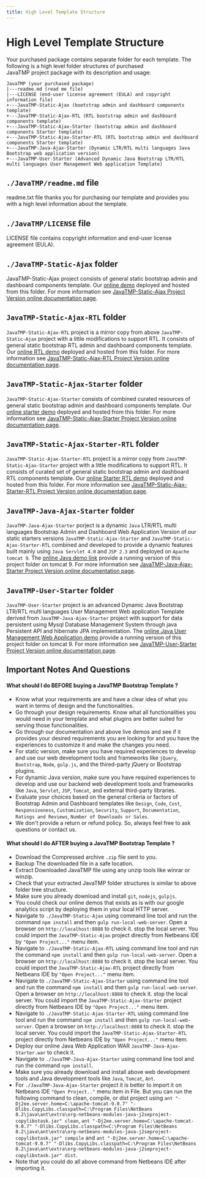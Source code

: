 ```yaml
---
title: High Level Template Structure
---
```

# High Level Template Structure

Your purchased package contains separate folder for each template. The following is a high level folder structures of purchased JavaTMP project package with its description and usage:

```
JavaTMP (your purchased package)
|---readme.md (read me file)
|---LICENSE (end-user license agreement (EULA) and copyright information file)
+---JavaTMP-Static-Ajax (bootstrap admin and dashboard components template)
+---JavaTMP-Static-Ajax-RTL (RTL bootstrap admin and dashboard components template)
+---JavaTMP-Static-Ajax-Starter (bootstrap admin and dashboard components Starter template)
+---JavaTMP-Static-Ajax-Starter-RTL (RTL bootstrap admin and dashboard components Starter template)
+---JavaTMP-Java-Ajax-Starter (Dynamic LTR/RTL multi languages Java Bootstrap web application version)
+---JavaTMP-User-Starter (Advanced Dynamic Java Bootstrap LTR/RTL multi languages User Management Web application Template)
```

`./JavaTMP/readme.md` file
--------------------------

readme.txt file thanks you for purchasing our template and provides you with a high level information about the template.

`./JavaTMP/LICENSE` file
------------------------

LICENSE file contains copyright information and end-user license agreement (EULA).

`./JavaTMP-Static-Ajax` folder
------------------------------

JavaTMP-Static-Ajax project consists of general static bootstrap admin and dashboard components template. Our [online demo](http://demo.javatmp.com/JavaTMP-Static-Ajax/ "Java Bootstrap Admin And Dashboard Components Template") deployed and hosted from this folder. For more information see ﻿[JavaTMP-Static-Ajax Project Version online documentation page](/pages/javatmp-static-ajax-project-version "﻿JavaTMP-Static-Ajax Project Version Documentation Page").

`JavaTMP-Static-Ajax-RTL` folder
--------------------------------

`JavaTMP-Static-Ajax-RTL` project is a mirror copy from above `JavaTMP-Static-Ajax` project with a little modifications to support RTL. It consists of general static bootstrap RTL admin and dashboard components template. Our [online RTL demo](http://demo.javatmp.com/JavaTMP-Static-Ajax-RTL/ "Java Bootstrap RTL Admin And Dashboard Components Template") deployed and hosted from this folder. For more information see ﻿[JavaTMP-Static-Ajax-RTL Project Version online documentation page](/pages/javatmp-static-ajax-rtl-project-version "﻿JavaTMP-Static-Ajax-RTL Project Version Documentation Page").

`JavaTMP-Static-Ajax-Starter` folder
------------------------------------

`JavaTMP-Static-Ajax-Starter` consists of combined curated resources of general static bootstrap admin and dashboard components template. Our [online starter demo](http://demo.javatmp.com/JavaTMP-Static-Ajax-Starter/ "Java Bootstrap Admin And Dashboard Starter Components Template") deployed and hosted from this folder. For more information see ﻿[JavaTMP-Static-Ajax-Starter Project Version online documentation page](/pages/javatmp-static-ajax-starter-project-version "﻿JavaTMP-Static-Ajax-Starter Project Version Documentation Page").

`JavaTMP-Static-Ajax-Starter-RTL` folder
----------------------------------------

`JavaTMP-Static-Ajax-Starter-RTL` project is a mirror copy from `JavaTMP-Static-Ajax-Starter` project with a little modifications to support RTL. It consists of curated set of general static bootstrap admin and dashboard RTL components template. Our [online Starter RTL demo](http://demo.javatmp.com/JavaTMP-Static-Ajax-Starter-RTL/ "Java Bootstrap RTL Admin And Dashboard Components Template") deployed and hosted from this folder. For more information see ﻿[JavaTMP-Static-Ajax-Starter-RTL Project Version online documentation page](/pages/javatmp-static-ajax-starter-rtl-project-version "﻿JavaTMP-Static-Ajax-Starter-RTL Project Version Documentation Page").

`JavaTMP-Java-Ajax-Starter` folder
----------------------------------

`JavaTMP-Java-Ajax-Starter` porject is a dynamic `Java` LTR/RTL multi languages Bootstrap Admin and Dashboard Web Application Version of our static starters versions `JavaTMP-Static-Ajax-Starter` and `JavaTMP-Static-Ajax-Starter-RTL` combined and developed to provide a dynamic features built mainly using `Java Servlet 4.0` and `JSP 2.3` and deployed on `Apache tomcat 9`. The [online Java demo link](http://java.javatmp.com:8080/JavaTMP-Java-Ajax-Starter/ "Dynamic Java Bootstrap LTR/RTL multi languages Admin and dashboard components template") provide a running version of this project folder on tomcat 9. For more information see ﻿[JavaTMP-Java-Ajax-Starter Project Version online documentation page](/pages/javatmp-java-ajax-starter-project-version "﻿JavaTMP-Java-Ajax-Starter Project Version Documentation Page").

`JavaTMP-User-Starter` folder
-----------------------------

`JavaTMP-User-Starter` project is an advanced Dynamic Java Bootstrap LTR/RTL multi languages User Management Web application Template derived from `JavaTMP-Java-Ajax-Starter` project with support for data persistent using Mysql Database Management System through java Persistent API and hibernate JPA implementation. The [online Java User Management Web Application demo](http://java.javatmp.com:8080/JavaTMP-User-Starter/ "Dynamic Java Bootstrap LTR/RTL multi languages User Management Web application Template") provide a running version of this project folder on tomcat 9. For more information see ﻿[JavaTMP-User-Starter Project Version online documentation page](/pages/javatmp-user-starter-project-version "﻿JavaTMP-User-Starter Project Version Documentation Page").

Important Notes And Questions
-----------------------------

#### What should I do BEFORE buying a JavaTMP Bootstrap Template ?

*   Know what your requirements are and have a clear idea of what you want in terms of design and the functionalities.
*   Go through your design requirements. Know what all functionalities you would need in your template and what plugins are better suited for serving those functionalities.
*   Go through our documentation and above live demos and see if it provides your desired requirements you are looking for and you have the experiences to customize it and make the changes you need.
*   For static version, make sure you have required experiences to develop and use our web development tools and frameworks like `jQuery`, `Bootstrap`, `Node`, `gulp.js`, and the thired-party jQuery or Bootstrap plugins.
*   For dynamic Java version, make sure you have required experiences to develop and use our backend web development tools and frameworks like `Java`, `Servlet`, `JSP`, `Tomcat`, and external third-party libraries.
*   Evaluate your choices based on the general criteria or factors of Bootstrap Admin and Dashboard templates like `Design`, `Code`, `Cost`, `Responsiveness`, `Customization`, `Security`, `Support`, `Documentation`, `Ratings and Reviews`, `Number of Downloads or Sales`.
*   We don't provide a return or refund policy. So, always feel free to ask questions or contact us.

#### What should I do AFTER buying a JavaTMP Bootstrap Template ?

*   Download the Compressed archive `.zip` file sent to you.
*   Backup The downloaded file in a safe location.
*   Extract Downloaded JavaTMP file using any unzip tools like winrar or winzip.
*   Check that your extracted JavaTMP folder structures is similar to above folder tree structure.
*   Make sure you already download and install `git`, `nodejs`, `gulpjs`.
*   You could check our online demos that exists as is with our google analytics script by deploying them in your local HTTP server.
*   Navigate to `./JavaTMP-Static-Ajax` using command line tool and run the command `npm install` and then `gulp run-local-web-server`. Open a browser on `http://localhost:8888` to check it. stop the local server. You could import the `JavaTMP-Static-Ajax` project directly from Netbeans IDE by `"Open Project..."` menu item.
*   Navigate to `./JavaTMP-Static-Ajax-RTL` using command line tool and run the command `npm install` and then `gulp run-local-web-server`. Open a browser on `http://localhost:8888` to check it. stop the local server. You could import the `JavaTMP-Static-Ajax-RTL` project directly from Netbeans IDE by `"Open Project..."` menu item.
*   Navigate to `./JavaTMP-Static-Ajax-Starter` using command line tool and run the command `npm install` and then `gulp run-local-web-server`. Open a browser on `http://localhost:8888` to check it. stop the local server. You could import the `JavaTMP-Static-Ajax-Starter` project directly from Netbeans IDE by `"Open Project..."` menu item.
*   Navigate to `./JavaTMP-Static-Ajax-Starter-RTL` using command line tool and run the command `npm install` and then `gulp run-local-web-server`. Open a browser on `http://localhost:8888` to check it. stop the local server. You could import the `JavaTMP-Static-Ajax-Starter-RTL` project directly from Netbeans IDE by `"Open Project..."` menu item.
*   Deploy our online Java Web Application WAR `JavaTMP-Java-Ajax-Starter.war` to check it.
*   Navigate to `./JavaTMP-Java-Ajax-Starter` using command line tool and run the command `npm install`.
*   Make sure you already download and install above web development tools and Java development tools like `Java`, `Tomcat`, `Ant`.
*   For `./JavaTMP-Java-Ajax-Starter` project it is better to import it on Netbeans IDE `"Open Project.."` menu item in File. But you can run the following command to clean, compile, or dist project using `ant "-Dj2ee.server.home=C:\apache-tomcat-9.0.7" "-Dlibs.CopyLibs.classpath=C:\Program Files\NetBeans 8.2\java\ant\extra\org-netbeans-modules-java-j2seproject-copylibstask.jar" clean`,
    `ant "-Dj2ee.server.home=C:\apache-tomcat-9.0.7" "-Dlibs.CopyLibs.classpath=C:\Program Files\NetBeans 8.2\java\ant\extra\org-netbeans-modules-java-j2seproject-copylibstask.jar" compile` and
    `ant "-Dj2ee.server.home=C:\apache-tomcat-9.0.7" "-Dlibs.CopyLibs.classpath=C:\Program Files\NetBeans 8.2\java\ant\extra\org-netbeans-modules-java-j2seproject-copylibstask.jar" dist`.
*   Note that you could do all above command from Netbeans IDE after importing it.